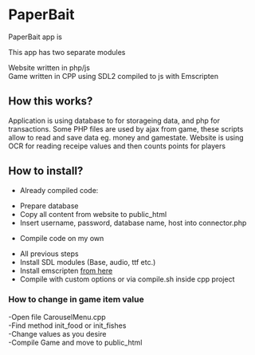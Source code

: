 # PaperBait

PaperBait app is <br/>

This app has two separate modules<br/>

Website written in php/js<br/>
Game written in CPP using SDL2 compiled to js with Emscripten<br/>

## How this works?

Application is using database to for storageing data, and php for transactions.
Some PHP files are used by ajax from game, these scripts allow to read and save data eg. money and gamestate.
Website is using OCR for reading receipe values and then counts points for players

## How to install?

* Already compiled code:<br/>
- Prepare database<br/>
- Copy all content from website to public_html<br/>
- Insert username, password, database name, host into connector.php<br/>
* Compile code on my own<br/>
- All previous steps<br/>
- Install SDL modules (Base, audio, ttf etc.)<br/>
- Install emscripten [from here](https://emscripten.org)<br/>
- Compile with custom options or via compile.sh inside cpp project<br/>
    

### How to change in game item value
-Open file CarouselMenu.cpp<br/>
-Find method init_food or init_fishes<br/>
-Change values as you desire<br/>
-Compile Game and move to public_html<br/>
